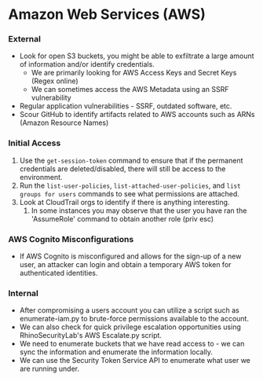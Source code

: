 # Amazon Web Services (AWS)

### External

* Look for open S3 buckets, you might be able to exfiltrate a large amount of information and/or identify credentials.
  * We are primarily looking for AWS Access Keys and Secret Keys (Regex online)
  * We can sometimes access the AWS Metadata using an SSRF vulnerability
* Regular application vulnerabilities - SSRF, outdated software, etc.
* Scour GitHub to identify artifacts related to AWS accounts such as ARNs (Amazon Resource Names)

### Initial Access

1. Use the `get-session-token` command to ensure that if the permanent credentials are deleted/disabled, there will still be access to the environment.
2. Run the `list-user-policies`, `list-attached-user-policies`, and `list groups for users` commands to see what permissions are attached.
3. Look at CloudTrail orgs to identify if there is anything interesting.
   1. In some instances you may observe that the user you have ran the 'AssumeRole' command to obtain another role (priv esc)

### AWS Cognito Misconfigurations

* If AWS Cognito is misconfigured and allows for the sign-up of a new user, an attacker can login and obtain a temporary AWS token for authenticated identities.

### Internal

* After compromising a users account you can utilize a script such as enumerate-iam.py to brute-force permissions available to the account.
* We can also check for quick privilege escalation opportunities using RhinoSecurityLab's AWS Escalate.py script.
* We need to enumerate buckets that we have read access to - we can sync the information and enumerate the information locally.
* We can use the Security Token Service API to enumerate what user we are running under.
